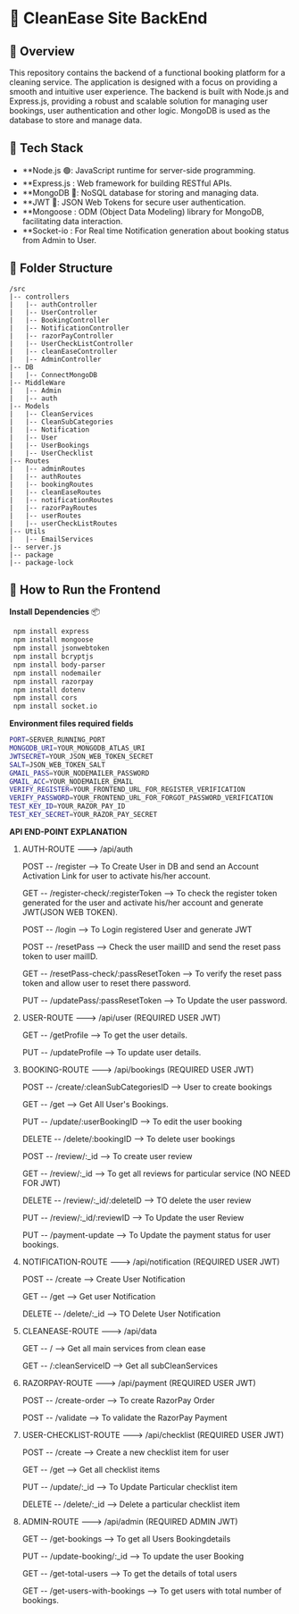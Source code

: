 # 🧹 CleanEase Site BackEnd

## 🚀 Overview
This repository contains the backend of a functional booking platform for a cleaning service. The application is designed with a focus on providing a smooth and intuitive user experience. The backend is built with Node.js and Express.js, providing a robust and scalable solution for managing user bookings, user authentication and other logic. MongoDB is used as the database to store and manage data.

## 🧰 Tech Stack

- **Node.js 🟢: JavaScript runtime for server-side programming.
- **Express.js : Web framework for building RESTful APIs.
- **MongoDB 🍃: NoSQL database for storing and managing data.
- **JWT 🔐: JSON Web Tokens for secure user authentication.
- **Mongoose : ODM (Object Data Modeling) library for MongoDB, facilitating data interaction.
- **Socket-io : For Real time Notification generation about booking status from Admin to User.

## 📂 Folder Structure
```
/src
|-- controllers
|   |-- authController
|   |-- UserController
|   |-- BookingController
|   |-- NotificationController
|   |-- razorPayController
|   |-- UserCheckListController
|   |-- cleanEaseController
|   |-- AdminController
|-- DB
|   |-- ConnectMongoDB
|-- MiddleWare
|   |-- Admin
|   |-- auth
|-- Models
|   |-- CleanServices
|   |-- CleanSubCategories
|   |-- Notification
|   |-- User
|   |-- UserBookings
|   |-- UserChecklist
|-- Routes
|   |-- adminRoutes
|   |-- authRoutes
|   |-- bookingRoutes
|   |-- cleanEaseRoutes
|   |-- notificationRoutes
|   |-- razorPayRoutes
|   |-- userRoutes
|   |-- userCheckListRoutes
|-- Utils
|   |-- EmailServices
|-- server.js
|-- package
|-- package-lock
```

## 🧪 How to Run the Frontend
**Install Dependencies** 📦
   ```bash
	npm install express
	npm install mongoose
	npm install jsonwebtoken
	npm install bcryptjs
	npm install body-parser
	npm install nodemailer
	npm install razorpay
	npm install dotenv
	npm install cors
	npm install socket.io
   ```


**Environment files required fields**
```bash
PORT=SERVER_RUNNING_PORT
MONGODB_URI=YOUR_MONGODB_ATLAS_URI
JWTSECRET=YOUR_JSON_WEB_TOKEN_SECRET
SALT=JSON_WEB_TOKEN_SALT
GMAIL_PASS=YOUR_NODEMAILER_PASSWORD
GMAIL_ACC=YOUR_NODEMAILER_EMAIL
VERIFY_REGISTER=YOUR_FRONTEND_URL_FOR_REGISTER_VERIFICATION
VERIFY_PASSWORD=YOUR_FRONTEND_URL_FOR_FORGOT_PASSWORD_VERIFICATION
TEST_KEY_ID=YOUR_RAZOR_PAY_ID
TEST_KEY_SECRET=YOUR_RAZOR_PAY_SECRET
```

**API END-POINT EXPLANATION**

1. AUTH-ROUTE ---> /api/auth

	POST -- /register --> To Create User in DB and send an Account Activation Link for user to activate his/her account.

	GET  -- /register-check/:registerToken --> To check the register token generated for the user and activate his/her account and generate JWT(JSON WEB TOKEN).

	POST -- /login --> To Login registered User and generate JWT

	POST -- /resetPass --> Check the user mailID and send the reset pass token to user mailID.

	GET  -- /resetPass-check/:passResetToken --> To verify the reset pass token and allow user to reset there password.

	PUT  -- /updatePass/:passResetToken --> To Update the user password.

2. USER-ROUTE ---> /api/user (REQUIRED USER JWT)

	GET  -- /getProfile --> To get the user details.

	PUT  -- /updateProfile --> To update user details.

3. BOOKING-ROUTE ---> /api/bookings (REQUIRED USER JWT)

	POST -- /create/:cleanSubCategoriesID --> User to create bookings

	GET  -- /get --> Get All User's Bookings.

	PUT  -- /update/:userBookingID --> To edit the user booking

	DELETE -- /delete/:bookingID --> To delete user bookings

	POST -- /review/:_id --> To create user review

	GET  -- /review/:_id --> To get all reviews for particular service (NO NEED FOR JWT)

	DELETE -- /review/:_id/:deleteID --> TO delete the user review

	PUT  -- /review/:_id/:reviewID --> To Update the user Review

	PUT  -- /payment-update --> To Update the payment status for user bookings.
	
4. NOTIFICATION-ROUTE ---> /api/notification (REQUIRED USER JWT)

	POST -- /create --> Create User Notification

	GET  -- /get --> Get user Notification

	DELETE -- /delete/:_id --> TO Delete User Notification

5. CLEANEASE-ROUTE ---> /api/data

	GET  -- / --> Get all main services from clean ease
	
	GET  -- /:cleanServiceID --> Get all subCleanServices

6. RAZORPAY-ROUTE ---> /api/payment (REQUIRED USER JWT)

	POST -- /create-order --> To create RazorPay Order
	
	POST -- /validate --> To validate the RazorPay Payment

7. USER-CHECKLIST-ROUTE ---> /api/checklist (REQUIRED USER JWT)

	POST -- /create --> Create a new checklist item for user

	GET  -- /get --> Get all checklist items

	PUT  -- /update/:_id --> To Update Particular checklist item

	DELETE -- /delete/:_id --> Delete a particular checklist item

8. ADMIN-ROUTE ---> /api/admin (REQUIRED ADMIN JWT)

	GET  -- /get-bookings --> To get all Users Bookingdetails

	PUT  -- /update-booking/:_id --> To update the user Booking

	GET  -- /get-total-users --> To get the details of total users

	GET  -- /get-users-with-bookings --> To get users with total number of bookings.

